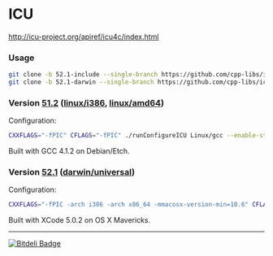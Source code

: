ICU
===

http://icu-project.org/apiref/icu4c/index.html

### Usage

```bash
git clone -b 52.1-include --single-branch https://github.com/cpp-libs/icu.git ~/icu/include
git clone -b 52.1-darwin --single-branch https://github.com/cpp-libs/icu.git ~/icu/lib
```

### Version [51.2](https://github.com/cpp-libs/icu/tree/51.2-include "v51.2 headers") ([linux/i386](https://github.com/cpp-libs/icu/tree/51.2-linux_x86 "linux/i386"), [linux/amd64](https://github.com/cpp-libs/icu/tree/51.2-linux_amd64 "linux/amd64"))

Configuration:

```bash
CXXFLAGS="-fPIC" CFLAGS="-fPIC" ./runConfigureICU Linux/gcc --enable-static --prefix=/opt/icu
```

Built with GCC 4.1.2 on Debian/Etch.

### Version [52.1](https://github.com/cpp-libs/icu/tree/52.1-include) ([darwin/universal](https://github.com/cpp-libs/icu/tree/52.1-darwin "darwin/universal"))

Configuration:

```bash
CXXFLAGS="-fPIC -arch i386 -arch x86_64 -mmacosx-version-min=10.6" CFLAGS="-fPIC -arch i386 -arch x86_64 -mmacosx-version-min=10.6" ./runConfigureICU MacOSX --enable-static --prefix=/usr/local/icu/52.1
```

Built with XCode 5.0.2 on OS X Mavericks.

---
[![Bitdeli Badge](https://d2weczhvl823v0.cloudfront.net/cpp-libs/icu/trend.png)](https://bitdeli.com/free "Bitdeli Badge")
